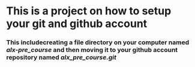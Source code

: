 ﻿# This is a project on how to setup your git and github account
### This includecreating a file directory on your computer named *alx-pre_course* and then moving it to your github account repository named *alx_pre_course.git*